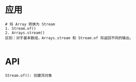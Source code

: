 # 应用
```
# 将 Array 转换为 Stream
1. Stream.of()
2. Arrays.stream()
区别：对于基本数组，Arrays.stream 和 Stream.of 将返回不同的输出。


```

# API
```
Stream.of(): 创建流对象
```